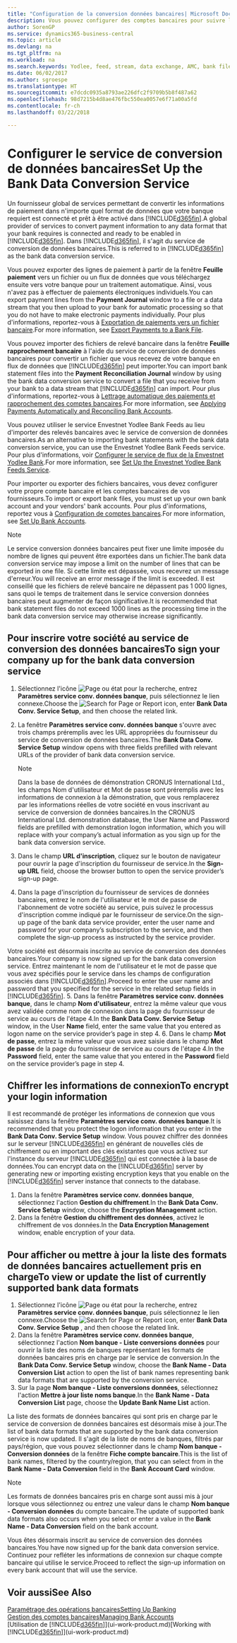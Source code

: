 ```yaml
---
title: "Configuration de la conversion données bancaires| Microsoft Docs"
description: Vous pouvez configurer des comptes bancaires pour suivre les transactions et importer ou exporter des flux bancaires, tels que Yodlee.
author: SorenGP
ms.service: dynamics365-business-central
ms.topic: article
ms.devlang: na
ms.tgt_pltfrm: na
ms.workload: na
ms.search.keywords: Yodlee, feed, stream, data exchange, AMC, bank file import, bank file export, re-export, bank transfer, AMC, bank data conversion service, funds transfer
ms.date: 06/02/2017
ms.author: sgroespe
ms.translationtype: HT
ms.sourcegitcommit: e7dcdc0935a8793ae226dfc2f9709b5b8f487a62
ms.openlocfilehash: 98d7215b4d8ae476fbc550ea0057e6f71a00a5fd
ms.contentlocale: fr-ch
ms.lasthandoff: 03/22/2018

---
```

# <a name="set-up-the-bank-data-conversion-service"></a><span data-ttu-id="0c4c5-103">Configurer le service de conversion de données bancaires</span><span class="sxs-lookup"><span data-stu-id="0c4c5-103">Set Up the Bank Data Conversion Service</span></span>
<span data-ttu-id="0c4c5-104">Un fournisseur global de services permettant de convertir les informations de paiement dans n'importe quel format de données que votre banque requiert est connecté et prêt à être activé dans [!INCLUDE[d365fin](includes/d365fin_md.md)].</span><span class="sxs-lookup"><span data-stu-id="0c4c5-104">A global provider of services to convert payment information to any data format that your bank requires is connected and ready to be enabled in [!INCLUDE[d365fin](includes/d365fin_md.md)].</span></span> <span data-ttu-id="0c4c5-105">Dans [!INCLUDE[d365fin](includes/d365fin_md.md)], il s'agit du service de conversion de données bancaires.</span><span class="sxs-lookup"><span data-stu-id="0c4c5-105">This is referred to in [!INCLUDE[d365fin](includes/d365fin_md.md)] as the bank data conversion service.</span></span>

<span data-ttu-id="0c4c5-106">Vous pouvez exporter des lignes de paiement à partir de la fenêtre **Feuille paiement** vers un fichier ou un flux de données que vous téléchargez ensuite vers votre banque pour un traitement automatique. Ainsi, vous n'avez pas à effectuer de paiements électroniques individuels.</span><span class="sxs-lookup"><span data-stu-id="0c4c5-106">You can export payment lines from the **Payment Journal** window to a file or a data stream that you then upload to your bank for automatic processing so that you do not have to make electronic payments individually.</span></span> <span data-ttu-id="0c4c5-107">Pour plus d'informations, reportez-vous à [Exportation de paiements vers un fichier bancaire](payables-how-export-payments-bank-file.md).</span><span class="sxs-lookup"><span data-stu-id="0c4c5-107">For more information, see [Export Payments to a Bank File](payables-how-export-payments-bank-file.md).</span></span>

<span data-ttu-id="0c4c5-108">Vous pouvez importer des fichiers de relevé bancaire dans la fenêtre **Feuille rapprochement bancaire** à l'aide du service de conversion de données bancaires pour convertir un fichier que vous recevez de votre banque en flux de données que [!INCLUDE[d365fin](includes/d365fin_md.md)] peut importer.</span><span class="sxs-lookup"><span data-stu-id="0c4c5-108">You can import bank statement files into the **Payment Reconciliation Journal** window by using the bank data conversion service to convert a file that you receive from your bank to a data stream that [!INCLUDE[d365fin](includes/d365fin_md.md)] can import.</span></span> <span data-ttu-id="0c4c5-109">Pour plus d'informations, reportez-vous à [Lettrage automatique des paiements et rapprochement des comptes bancaires](receivables-apply-payments-auto-reconcile-bank-accounts.md).</span><span class="sxs-lookup"><span data-stu-id="0c4c5-109">For more information, see [Applying Payments Automatically and Reconciling Bank Accounts](receivables-apply-payments-auto-reconcile-bank-accounts.md).</span></span>

<span data-ttu-id="0c4c5-110">Vous pouvez utiliser le service Envestnet Yodlee Bank Feeds au lieu d'importer des relevés bancaires avec le service de conversion de données bancaires.</span><span class="sxs-lookup"><span data-stu-id="0c4c5-110">As an alternative to importing bank statements with the bank data conversion service, you can use the Envestnet Yodlee Bank Feeds service.</span></span> <span data-ttu-id="0c4c5-111">Pour plus d'informations, voir [Configurer le service de flux de la Envestnet Yodlee Bank](bank-how-setup-bank-statement-service.md).</span><span class="sxs-lookup"><span data-stu-id="0c4c5-111">For more information, see [Set Up the Envestnet Yodlee Bank Feeds Service](bank-how-setup-bank-statement-service.md).</span></span>

<span data-ttu-id="0c4c5-112">Pour importer ou exporter des fichiers bancaires, vous devez configurer votre propre compte bancaire et les comptes bancaires de vos fournisseurs.</span><span class="sxs-lookup"><span data-stu-id="0c4c5-112">To import or export bank files, you must set up your own bank account and your vendors' bank accounts.</span></span> <span data-ttu-id="0c4c5-113">Pour plus d'informations, reportez vous à [Configuration de comptes bancaires](bank-how-setup-bank-accounts.md).</span><span class="sxs-lookup"><span data-stu-id="0c4c5-113">For more information, see [Set Up Bank Accounts](bank-how-setup-bank-accounts.md).</span></span>

> [!NOTE]  
>   <span data-ttu-id="0c4c5-114">Le service conversion données bancaires peut fixer une limite imposée du nombre de lignes qui peuvent être exportées dans un fichier.</span><span class="sxs-lookup"><span data-stu-id="0c4c5-114">The bank data conversion service may impose a limit on the number of lines that can be exported in one file.</span></span> <span data-ttu-id="0c4c5-115">Si cette limite est dépassée, vous recevrez un message d'erreur.</span><span class="sxs-lookup"><span data-stu-id="0c4c5-115">You will receive an error message if the limit is exceeded.</span></span> <span data-ttu-id="0c4c5-116">Il est conseillé que les fichiers de relevé bancaire ne dépassent pas 1 000 lignes, sans quoi le temps de traitement dans le service conversion données bancaires peut augmenter de façon significative.</span><span class="sxs-lookup"><span data-stu-id="0c4c5-116">It is recommended that bank statement files do not exceed 1000 lines as the processing time in the bank data conversion service may otherwise increase significantly.</span></span>

## <a name="to-sign-your-company-up-for-the-bank-data-conversion-service"></a><span data-ttu-id="0c4c5-117">Pour inscrire votre société au service de conversion des données bancaires</span><span class="sxs-lookup"><span data-stu-id="0c4c5-117">To sign your company up for the bank data conversion service</span></span>
1. <span data-ttu-id="0c4c5-118">Sélectionnez l'icône ![Page ou état pour la recherche](media/ui-search/search_small.png "icône Page ou état pour la recherche"), entrez **Paramètres service conv. données banque**, puis sélectionnez le lien connexe.</span><span class="sxs-lookup"><span data-stu-id="0c4c5-118">Choose the ![Search for Page or Report](media/ui-search/search_small.png "Search for Page or Report icon") icon, enter **Bank Data Conv. Service Setup**, and then choose the related link.</span></span>  
2. <span data-ttu-id="0c4c5-119">La fenêtre **Paramètres service conv. données banque** s'ouvre avec trois champs préremplis avec les URL appropriées du fournisseur du service de conversion de données bancaires.</span><span class="sxs-lookup"><span data-stu-id="0c4c5-119">The **Bank Data Conv. Service Setup** window opens with three fields prefilled with relevant URLs of the provider of bank data conversion service.</span></span>

    > [!NOTE]  
    >   <span data-ttu-id="0c4c5-120">Dans la base de données de démonstration CRONUS International Ltd., les champs Nom d'utilisateur et Mot de passe sont préremplis avec les informations de connexion à la démonstration, que vous remplacerez par les informations réelles de votre société en vous inscrivant au service de conversion de données bancaires.</span><span class="sxs-lookup"><span data-stu-id="0c4c5-120">In the CRONUS International Ltd. demonstration database, the User Name and Password fields are prefilled with demonstration logon information, which you will replace with your company’s actual information as you sign up for the bank data conversion service.</span></span>
3. <span data-ttu-id="0c4c5-121">Dans le champ **URL d'inscription**, cliquez sur le bouton de navigateur pour ouvrir la page d'inscription du fournisseur de service.</span><span class="sxs-lookup"><span data-stu-id="0c4c5-121">In the **Sign-up URL** field, choose the browser button to open the service provider’s sign-up page.</span></span>  
4. <span data-ttu-id="0c4c5-122">Dans la page d'inscription du fournisseur de services de données bancaires, entrez le nom de l'utilisateur et le mot de passe de l'abonnement de votre société au service, puis suivez le processus d'inscription comme indiqué par le fournisseur de service.</span><span class="sxs-lookup"><span data-stu-id="0c4c5-122">On the sign-up page of the bank data service provider, enter the user name and password for your company’s subscription to the service, and then complete the sign-up process as instructed by the service provider.</span></span>

  <span data-ttu-id="0c4c5-123">Votre société est désormais inscrite au service de conversion des données bancaires.</span><span class="sxs-lookup"><span data-stu-id="0c4c5-123">Your company is now signed up for the bank data conversion service.</span></span> <span data-ttu-id="0c4c5-124">Entrez maintenant le nom de l'utilisateur et le mot de passe que vous avez spécifiés pour le service dans les champs de configuration associés dans [!INCLUDE[d365fin](includes/d365fin_md.md)].</span><span class="sxs-lookup"><span data-stu-id="0c4c5-124">Proceed to enter the user name and password that you specified for the service in the related setup fields in [!INCLUDE[d365fin](includes/d365fin_md.md)].</span></span>
5. <span data-ttu-id="0c4c5-125">Dans la fenêtre **Paramètres service conv. données banque**, dans le champ **Nom d'utilisateur**, entrez la même valeur que vous avez validée comme nom de connexion dans la page du fournisseur de service au cours de l'étape 4.</span><span class="sxs-lookup"><span data-stu-id="0c4c5-125">In the **Bank Data Conv. Service Setup** window, in the User **Name** field, enter the same value that you entered as logon name on the service provider’s page in step 4.</span></span>
6. <span data-ttu-id="0c4c5-126">Dans le champ **Mot de passe**, entrez la même valeur que vous avez saisie dans le champ **Mot de passe** de la page du fournisseur de service au cours de l'étape 4.</span><span class="sxs-lookup"><span data-stu-id="0c4c5-126">In the **Password** field, enter the same value that you entered in the **Password** field on the service provider’s page in step 4.</span></span>

## <a name="to-encrypt-your-login-information"></a><span data-ttu-id="0c4c5-127">Chiffrer les informations de connexion</span><span class="sxs-lookup"><span data-stu-id="0c4c5-127">To encrypt your login information</span></span>
<span data-ttu-id="0c4c5-128">Il est recommandé de protéger les informations de connexion que vous saisissez dans la fenêtre **Paramètres service conv. données banque**.</span><span class="sxs-lookup"><span data-stu-id="0c4c5-128">It is recommended that you protect the logon information that you enter in the **Bank Data Conv. Service Setup** window.</span></span> <span data-ttu-id="0c4c5-129">Vous pouvez chiffrer des données sur le serveur [!INCLUDE[d365fin](includes/d365fin_md.md)] en générant de nouvelles clés de chiffrement ou en important des clés existantes que vous activez sur l'instance du serveur [!INCLUDE[d365fin](includes/d365fin_md.md)] qui est connectée à la base de données.</span><span class="sxs-lookup"><span data-stu-id="0c4c5-129">You can encrypt data on the [!INCLUDE[d365fin](includes/d365fin_md.md)] server by generating new or importing existing encryption keys that you enable on the [!INCLUDE[d365fin](includes/d365fin_md.md)] server instance that connects to the database.</span></span>

1. <span data-ttu-id="0c4c5-130">Dans la fenêtre **Paramètres service conv. données banque**, sélectionnez l'action **Gestion du chiffrement**.</span><span class="sxs-lookup"><span data-stu-id="0c4c5-130">In the **Bank Data Conv. Service Setup** window, choose the **Encryption Management** action.</span></span>
2. <span data-ttu-id="0c4c5-131">Dans la fenêtre **Gestion du chiffrement des données**, activez le chiffrement de vos données.</span><span class="sxs-lookup"><span data-stu-id="0c4c5-131">In the **Data Encryption Management** window, enable encryption of your data.</span></span>

## <a name="to-view-or-update-the-list-of-currently-supported-bank-data-formats"></a><span data-ttu-id="0c4c5-132">Pour afficher ou mettre à jour la liste des formats de données bancaires actuellement pris en charge</span><span class="sxs-lookup"><span data-stu-id="0c4c5-132">To view or update the list of currently supported bank data formats</span></span>
1. <span data-ttu-id="0c4c5-133">Sélectionnez l'icône ![Page ou état pour la recherche](media/ui-search/search_small.png "icône Page ou état pour la recherche"), entrez **Paramètres service conv. données banque**, puis sélectionnez le lien connexe.</span><span class="sxs-lookup"><span data-stu-id="0c4c5-133">Choose the ![Search for Page or Report](media/ui-search/search_small.png "Search for Page or Report icon") icon, enter **Bank Data Conv. Service Setup** , and then choose the related link.</span></span>
2. <span data-ttu-id="0c4c5-134">Dans la fenêtre **Paramètres service conv. données banque**, sélectionnez l'action **Nom banque - Liste conversions données** pour ouvrir la liste des noms de banques représentant les formats de données bancaires pris en charge par le service de conversion.</span><span class="sxs-lookup"><span data-stu-id="0c4c5-134">In the **Bank Data Conv. Service Setup** window, choose the **Bank Name - Data Conversion List** action to open the list of bank names representing bank data formats that are supported by the conversion service.</span></span>
3. <span data-ttu-id="0c4c5-135">Sur la page **Nom banque - Liste conversions données**, sélectionnez l'action **Mettre à jour liste noms banque**.</span><span class="sxs-lookup"><span data-stu-id="0c4c5-135">In the **Bank Name - Data Conversion List** page, choose the **Update Bank Name List** action.</span></span>

<span data-ttu-id="0c4c5-136">La liste des formats de données bancaires qui sont pris en charge par le service de conversion de données bancaires est désormais mise à jour.</span><span class="sxs-lookup"><span data-stu-id="0c4c5-136">The list of bank data formats that are supported by the bank data conversion service is now updated.</span></span> <span data-ttu-id="0c4c5-137">Il s'agit de la liste de noms de banques, filtrés par pays/région, que vous pouvez sélectionner dans le champ **Nom banque - Conversion données** de la fenêtre **Fiche compte bancaire**.</span><span class="sxs-lookup"><span data-stu-id="0c4c5-137">This is the list of bank names, filtered by the country/region, that you can select from in the **Bank Name - Data Conversion** field in the **Bank Account Card** window.</span></span>

> [!NOTE]  
>   <span data-ttu-id="0c4c5-138">Les formats de données bancaires pris en charge sont aussi mis à jour lorsque vous sélectionnez ou entrez une valeur dans le champ **Nom banque - Conversion données** du compte bancaire.</span><span class="sxs-lookup"><span data-stu-id="0c4c5-138">The update of supported bank data formats also occurs when you select or enter a value in the **Bank Name - Data Conversion** field on the bank account.</span></span>

<span data-ttu-id="0c4c5-139">Vous êtes désormais inscrit au service de conversion des données bancaires.</span><span class="sxs-lookup"><span data-stu-id="0c4c5-139">You have now signed up for the bank data conversion service.</span></span> <span data-ttu-id="0c4c5-140">Continuez pour refléter les informations de connexion sur chaque compte bancaire qui utilise le service.</span><span class="sxs-lookup"><span data-stu-id="0c4c5-140">Proceed to reflect the sign-up information on every bank account that will use the service.</span></span>

## <a name="see-also"></a><span data-ttu-id="0c4c5-141">Voir aussi</span><span class="sxs-lookup"><span data-stu-id="0c4c5-141">See Also</span></span>
[<span data-ttu-id="0c4c5-142">Paramétrage des opérations bancaires</span><span class="sxs-lookup"><span data-stu-id="0c4c5-142">Setting Up Banking</span></span>](bank-setup-banking.md)  
[<span data-ttu-id="0c4c5-143">Gestion des comptes bancaires</span><span class="sxs-lookup"><span data-stu-id="0c4c5-143">Managing Bank Accounts</span></span>](bank-manage-bank-accounts.md)  
<span data-ttu-id="0c4c5-144">[Utilisation de [!INCLUDE[d365fin](includes/d365fin_md.md)]](ui-work-product.md)</span><span class="sxs-lookup"><span data-stu-id="0c4c5-144">[Working with [!INCLUDE[d365fin](includes/d365fin_md.md)]](ui-work-product.md)</span></span>

